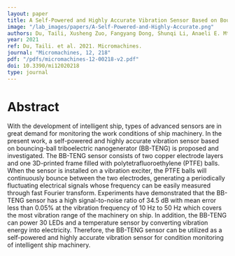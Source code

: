 ```yaml
---
layout: paper
title: A Self-Powered and Highly Accurate Vibration Sensor Based on Bouncing-Ball Triboelectric Nanogenerator for Intelligent Ship Machinery Monitoring
image: "/lab_images/papers/A-Self-Powered-and-Highly-Accurate.png"
authors: Du, Taili, Xusheng Zuo, Fangyang Dong, Shunqi Li, Anaeli E. Mtui, Yongjiu Zou, Peng Zhang, Junhao Zhao, Yuewen Zhang, Peiting Sun, and Minyi Xu
year: 2021
ref: Du, Taili. et al. 2021. Micromachines.
journal: "Micromachines, 12, 218"
pdf: "/pdfs/micromachines-12-00218-v2.pdf"
doi: 10.3390/mi12020218
type: journal
---
```


# Abstract

With the development of intelligent ship, types of advanced sensors are in great demand for monitoring the work conditions of ship machinery. In the present work, a self-powered and highly accurate vibration sensor based on bouncing-ball triboelectric nanogenerator (BB-TENG) is proposed and investigated. The BB-TENG sensor consists of two copper electrode layers and one 3D-printed frame filled with polytetrafluoroethylene (PTFE) balls. When the sensor is installed on a vibration exciter, the PTFE balls will continuously bounce between the two electrodes, generating a periodically fluctuating electrical signals whose frequency can be easily measured through fast Fourier transform. Experiments have demonstrated that the BB-TENG sensor has a high signal-to-noise ratio of 34.5 dB with mean error less than 0.05% at the vibration frequency of 10 Hz to 50 Hz which covers the most vibration range of the machinery on ship. In addition, the BB-TENG can power 30 LEDs and a temperature sensor by converting vibration energy into electricity. Therefore, the BB-TENG sensor can be utilized as a self-powered and highly accurate vibration sensor for condition monitoring of intelligent ship machinery.

